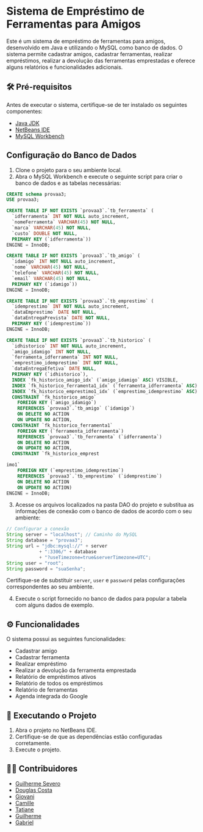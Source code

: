# Sistema de Empréstimo de Ferramentas para Amigos

Este é um sistema de empréstimo de ferramentas para amigos, desenvolvido em Java e utilizando o MySQL como banco de dados. O sistema permite cadastrar amigos, cadastrar ferramentas, realizar empréstimos, realizar a devolução das ferramentas emprestadas e oferece alguns relatórios e funcionalidades adicionais.

## 🛠 Pré-requisitos

Antes de executar o sistema, certifique-se de ter instalado os seguintes componentes:

- [Java JDK](https://www.oracle.com/java/technologies/javase-jdk11-downloads.html)
- [NetBeans IDE](https://netbeans.apache.org/download/index.html)
- [MySQL Workbench](https://dev.mysql.com/downloads/workbench/)

## Configuração do Banco de Dados

1. Clone o projeto para o seu ambiente local.
2. Abra o MySQL Workbench e execute o seguinte script para criar o banco de dados e as tabelas necessárias:

```sql
CREATE schema provaa3;
USE provaa3;

CREATE TABLE IF NOT EXISTS `provaa3`.`tb_ferramenta` (
  `idferramenta` INT NOT NULL auto_increment,
  `nomeFerramenta` VARCHAR(45) NOT NULL,
  `marca` VARCHAR(45) NOT NULL,
  `custo` DOUBLE NOT NULL,
  PRIMARY KEY (`idferramenta`))
ENGINE = InnoDB;

CREATE TABLE IF NOT EXISTS `provaa3`.`tb_amigo` (
  `idamigo` INT NOT NULL auto_increment,
  `nome` VARCHAR(45) NOT NULL,
  `telefone` VARCHAR(45) NOT NULL,
  `email` VARCHAR(45) NOT NULL,
  PRIMARY KEY (`idamigo`))
ENGINE = InnoDB;

CREATE TABLE IF NOT EXISTS `provaa3`.`tb_emprestimo` (
  `idemprestimo` INT NOT NULL auto_increment,
  `dataEmprestimo` DATE NOT NULL,
  `dataEntregaPrevista` DATE NOT NULL,
  PRIMARY KEY (`idemprestimo`))
ENGINE = InnoDB;

CREATE TABLE IF NOT EXISTS `provaa3`.`tb_historico` (
  `idhistorico` INT NOT NULL auto_increment,
  `amigo_idamigo` INT NOT NULL,
  `ferramenta_idferramenta` INT NOT NULL,
  `emprestimo_idemprestimo` INT NOT NULL,
  `dataEntregaEfetiva` DATE NULL,
  PRIMARY KEY (`idhistorico`),
  INDEX `fk_historico_amigo_idx` (`amigo_idamigo` ASC) VISIBLE,
  INDEX `fk_historico_ferramenta1_idx` (`ferramenta_idferramenta` ASC) VISIBLE,
  INDEX `fk_historico_emprestimo1_idx` (`emprestimo_idemprestimo` ASC) VISIBLE,
  CONSTRAINT `fk_historico_amigo`
    FOREIGN KEY (`amigo_idamigo`)
    REFERENCES `provaa3`.`tb_amigo` (`idamigo`)
    ON DELETE NO ACTION
    ON UPDATE NO ACTION,
  CONSTRAINT `fk_historico_ferramenta1`
    FOREIGN KEY (`ferramenta_idferramenta`)
    REFERENCES `provaa3`.`tb_ferramenta` (`idferramenta`)
    ON DELETE NO ACTION
    ON UPDATE NO ACTION,
  CONSTRAINT `fk_historico_emprest

imo1`
    FOREIGN KEY (`emprestimo_idemprestimo`)
    REFERENCES `provaa3`.`tb_emprestimo` (`idemprestimo`)
    ON DELETE NO ACTION
    ON UPDATE NO ACTION)
ENGINE = InnoDB;
```

3. Acesse os arquivos localizados na pasta DAO do projeto e substitua as informações de conexão com o banco de dados de acordo com o seu ambiente:

```java
// Configurar a conexão
String server = "localhost"; // Caminho do MySQL
String database = "provaa3";
String url = "jdbc:mysql://" + server
            + ":3306/" + database
            + "?useTimezone=true&serverTimezone=UTC";
String user = "root";
String password = "suaSenha";
```

Certifique-se de substituir `server`, `user` e `password` pelas configurações correspondentes ao seu ambiente.

4. Execute o script fornecido no banco de dados para popular a tabela com alguns dados de exemplo.

## ⚙️ Funcionalidades

O sistema possui as seguintes funcionalidades:

- Cadastrar amigo
- Cadastrar ferramenta
- Realizar empréstimo
- Realizar a devolução da ferramenta emprestada
- Relatório de empréstimos ativos
- Relatório de todos os empréstimos
- Relatório de ferramentas
- Agenda integrada do Google

## 🚀 Executando o Projeto

1. Abra o projeto no NetBeans IDE.
2. Certifique-se de que as dependências estão configuradas corretamente.
3. Execute o projeto.

## 👨‍💻 Contribuidores

- [Guilherme Severo](https://github.com/Kazyg)
- [Douglas Costa](https://github.com/DouglasCostaMMII)
- [Giovani](https://github.com/giovanigerci)
- [Camille](https://github.com/hillecammi)
- [Tatiane](https://github.com/Tatihub1)
- [Guilherme](https://github.com/Ignistec)
- [Gabriel]()

